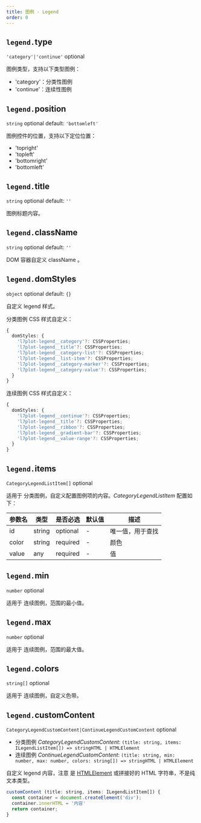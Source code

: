 ```yaml
---
title: 图例 - Legend
order: 0
---
```


## `legend.`type

`'category'|'continue'` optional

图例类型，支持以下类型图例：

*   'category'：分类性图例
*   'continue'：连续性图例

## `legend.`position

`string` optional default: `'bottomleft'`

图例控件的位置，支持以下定位位置：

*   'topright'
*   'topleft'
*   'bottomright'
*   'bottomleft'

## `legend.`title

`string` optional default: `''`

图例标题内容。

## `legend.`className

`string` optional default: `''`

DOM 容器自定义 className 。

## `legend.`domStyles

`object` optional default: `{}`

自定义 legend 样式。

<tag color="green" text="分类图例">分类图例</tag> CSS 样式自定义：

```ts
{
  domStyles: {
    'l7plot-legend__category'?: CSSProperties;
    'l7plot-legend__title'?: CSSProperties;
    'l7plot-legend__category-list'?: CSSProperties;
    'l7plot-legend__list-item'?: CSSProperties;
    'l7plot-legend__category-marker'?: CSSProperties;
    'l7plot-legend__category-value'?: CSSProperties;
  }
}
```

<tag color="cyan" text="连续图例">连续图例</tag> CSS 样式自定义：

```ts
{
  domStyles: {
    'l7plot-legend__continue'?: CSSProperties;
    'l7plot-legend__title'?: CSSProperties;
    'l7plot-legend__ribbon'?: CSSProperties;
    'l7plot-legend__gradient-bar'?: CSSProperties;
    'l7plot-legend__value-range'?: CSSProperties;
  }
}
```

## `legend.`items

`CategoryLegendListItem[]` optional

适用于 <tag color="green" text="分类图例">分类图例</tag>，自定义配置图例项的内容。*CategoryLegendListItem* 配置如下：

| 参数名 | 类型   | 是否必选 | 默认值 | 描述             |
| ------ | ------ | -------- | ------ | ---------------- |
| id     | string | optional | -      | 唯一值，用于查找 |
| color  | string | required | -      | 颜色             |
| value  | any    | required | -      | 值               |

## `legend.`min

`number` optional

适用于 <tag color="cyan" text="连续图例">连续图例</tag>，范围的最小值。

## `legend.`max

`number` optional

适用于 <tag color="cyan" text="连续图例">连续图例</tag>，范围的最大值。

## `legend.`colors

`string[]` optional

适用于 <tag color="cyan" text="连续图例">连续图例</tag>，自定义色带。

## `legend.`customContent

`CategoryLegendCustomContent|ContinueLegendCustomContent` optional

*   分类图例 *CategoryLegendCustomContent*: `(title: string, items: ILegendListItem[]) => stringHTML | HTMLElement`
*   连续图例 *ContinueLegendCustomContent*: `(title: string, min: number, max: number, colors: string[]) => stringHTML | HTMLElement`

自定义 legend 内容，注意 <tag color="red" text="stringHTML | HTMLElemenct"></tag> 是 [HTMLElement](https://developer.mozilla.org/zh-CN/docs/map-Web/API/HTMLElement) 或拼接好的 HTML 字符串，不是纯文本类型。

```js
customContent (title: string, items: ILegendListItem[]) {
  const container = document.createElement('div');
  container.innerHTML = '内容'
  return container;
}
```

